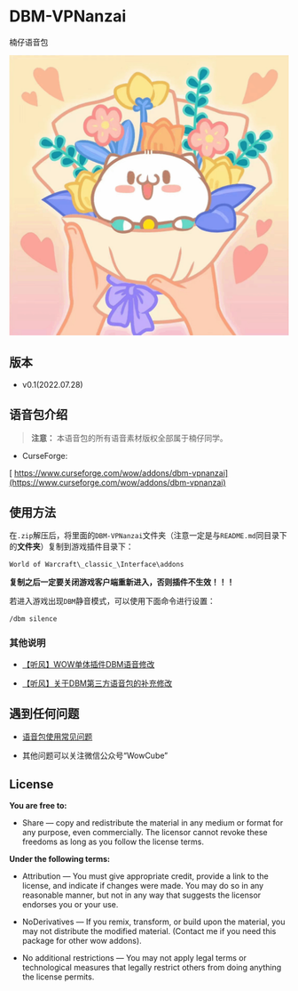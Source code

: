 # DBM-VPNanzai
楠仔语音包

![nanzai](./nanzai.png)


## 版本

- v0.1(2022.07.28)


## 语音包介绍

> **注意：** 本语音包的所有语音素材版权全部属于楠仔同学。

- CurseForge:

[ https://www.curseforge.com/wow/addons/dbm-vpnanzai](https://www.curseforge.com/wow/addons/dbm-vpnanzai)


## 使用方法

在`.zip`解压后，将里面的`DBM-VPNanzai`文件夹（注意一定是与`README.md`同目录下的**文件夹**）复制到游戏插件目录下：

```
World of Warcraft\_classic_\Interface\addons
```

**复制之后一定要关闭游戏客户端重新进入，否则插件不生效！！！**


若进入游戏出现`DBM`静音模式，可以使用下面命令进行设置：

```
/dbm silence
```


### 其他说明

- [【听风】WOW单体插件DBM语音修改](https://mp.weixin.qq.com/s?__biz=MzI2ODM4MTE3OA==&mid=2247484556&idx=1&sn=1aa51d880a0b4989b81dbb6807b2412f&chksm=eaf13a19dd86b30fdbaf35a615910136f15afcac8ef14c2fd0141e5e51b5734a9577c4235410&token=123884504&lang=zh_CN#rd)

- [【听风】关于DBM第三方语音包的补充修改](https://mp.weixin.qq.com/s?__biz=MzI2ODM4MTE3OA==&mid=2247484864&idx=1&sn=ff032b2a031f5c17132dbe7527e617e2&chksm=eaf13b55dd86b24398638dc006a5e7f2c5eae446552d07a23ddb7f9e24ab3da63a525b36ebe8&token=2078266556&lang=zh_CN#rd)


## 遇到任何问题

- [语音包使用常见问题](https://github.com/usiege/publisher/issues)

- 其他问题可以关注微信公众号“WowCube”


## License

**You are free to:**

- Share — copy and redistribute the material in any medium or format for any purpose, even commercially.
The licensor cannot revoke these freedoms as long as you follow the license terms.

**Under the following terms:**

- Attribution — You must give appropriate credit, provide a link to the license, and indicate if changes were made. You may do so in any reasonable manner, but not in any way that suggests the licensor endorses you or your use.

- NoDerivatives — If you remix, transform, or build upon the material, you may not distribute the modified material. (Contact me if you need this package for other wow addons).

- No additional restrictions — You may not apply legal terms or technological measures that legally restrict others from doing anything the license permits.

